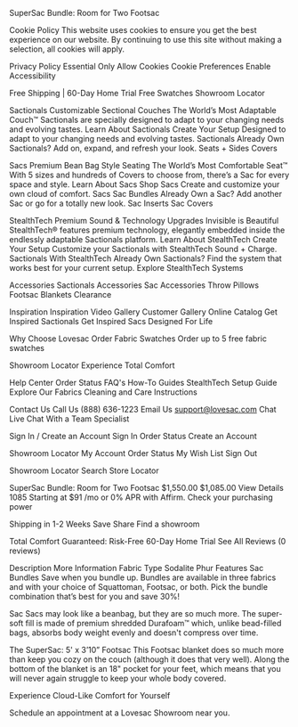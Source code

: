 SuperSac Bundle: Room for Two Footsac

Cookie Policy
This website uses cookies to ensure you get the best experience on our website. By continuing to use this site without making a selection, all cookies will apply.

Privacy Policy
Essential Only
Allow Cookies
Cookie Preferences
Enable Accessibility

Free Shipping | 60-Day Home Trial
Free Swatches
Showroom Locator

Sactionals
Customizable Sectional Couches
The World’s Most Adaptable Couch™
Sactionals are specially designed to adapt to your changing needs and evolving tastes.
Learn About Sactionals
Create Your Setup
Designed to adapt to your changing needs and evolving tastes.
Sactionals
Already Own Sactionals?
Add on, expand, and refresh your look.
Seats + Sides
Covers

Sacs
Premium Bean Bag Style Seating
The World’s Most Comfortable Seat™
With 5 sizes and hundreds of Covers to choose from, there’s a Sac for every space and style.
Learn About Sacs
Shop Sacs
Create and customize your own cloud of comfort.
Sacs
Sac Bundles
Already Own a Sac?
Add another Sac or go for a totally new look.
Sac Inserts
Sac Covers

StealthTech
Premium Sound & Technology Upgrades
Invisible is Beautiful
StealthTech® features premium technology, elegantly embedded inside the endlessly adaptable Sactionals platform.
Learn About StealthTech
Create Your Setup
Customize your Sactionals with StealthTech Sound + Charge.
Sactionals With StealthTech
Already Own Sactionals?
Find the system that works best for your current setup.
Explore StealthTech Systems

Accessories
Sactionals Accessories
Sac Accessories
Throw Pillows
Footsac Blankets
Clearance

Inspiration
Inspiration Video Gallery
Customer Gallery
Online Catalog
Get Inspired
Sactionals
Get Inspired
Sacs
Designed For Life

Why Choose Lovesac
Order Fabric Swatches
Order up to 5 free fabric swatches

Showroom Locator
Experience Total Comfort

Help Center
Order Status
FAQ's
How-To Guides
StealthTech Setup Guide
Explore Our Fabrics
Cleaning and Care Instructions

Contact Us
Call Us (888) 636-1223
Email Us support@lovesac.com
Chat
Live Chat With a Team Specialist

Sign In / Create an Account
Sign In
Order Status
Create an Account

Showroom Locator
My Account
Order Status
My Wish List
Sign Out

Showroom Locator
Search Store Locator

SuperSac Bundle: Room for Two Footsac
$1,550.00
$1,085.00
View Details
1085
Starting at $91 /mo or 0% APR with Affirm. Check your purchasing power

Shipping in 1-2 Weeks
Save
Share
Find a showroom

Total Comfort Guaranteed: Risk-Free 60-Day Home Trial
See All Reviews (0 reviews)

Description
More Information
Fabric Type
Sodalite Phur
Features
Sac Bundles
Save when you bundle up. Bundles are available in three fabrics and with your choice of Squattoman, Footsac, or both. Pick the bundle combination that’s best for you and save 30%!

Sac
Sacs may look like a beanbag, but they are so much more. The super-soft fill is made of premium shredded Durafoam™ which, unlike bead-filled bags, absorbs body weight evenly and doesn't compress over time.

The SuperSac: 5' x 3’10”
Footsac
This Footsac blanket does so much more than keep you cozy on the couch (although it does that very well). Along the bottom of the blanket is an 18" pocket for your feet, which means that you will never again struggle to keep your whole body covered.

Experience Cloud-Like Comfort for Yourself

Schedule an appointment at a Lovesac Showroom near you.